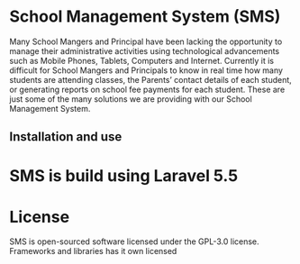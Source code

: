 # School Management System (SMS)
Many School Mangers and Principal have been lacking the opportunity to manage their administrative activities using technological advancements such as Mobile Phones, Tablets, Computers and Internet. Currently it is difficult for School Mangers and Principals to know in real time how many students are attending classes, the Parents’ contact details of each student, or generating reports on school fee payments for each student. These are just some of the many solutions we are providing with our  School Management System.

## Installation and use
# SMS is build using Laravel 5.5

# License
SMS is open-sourced software licensed under the GPL-3.0 license. Frameworks and libraries has it own licensed

